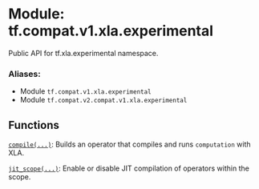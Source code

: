 <div itemscope itemtype="http://developers.google.com/ReferenceObject">
<meta itemprop="name" content="tf.compat.v1.xla.experimental" />
<meta itemprop="path" content="Stable" />
</div>

# Module: tf.compat.v1.xla.experimental

Public API for tf.xla.experimental namespace.

### Aliases:

* Module `tf.compat.v1.xla.experimental`
* Module `tf.compat.v2.compat.v1.xla.experimental`

<!-- Placeholder for "Used in" -->


## Functions

[`compile(...)`](../../../../tf/xla/experimental/compile.md): Builds an operator that compiles and runs `computation` with XLA.

[`jit_scope(...)`](../../../../tf/xla/experimental/jit_scope.md): Enable or disable JIT compilation of operators within the scope.

